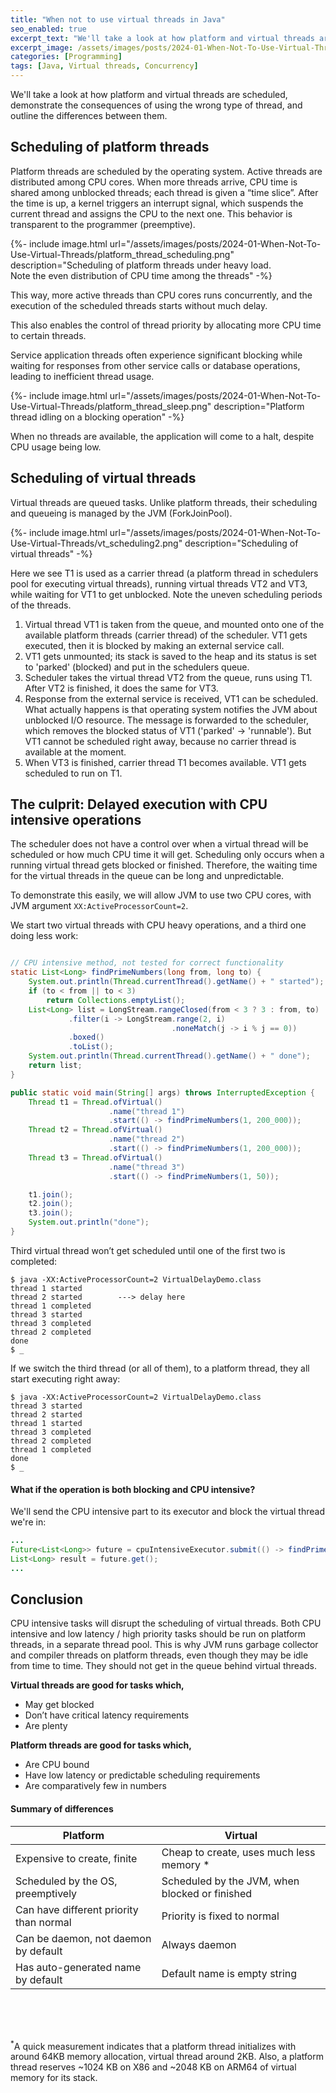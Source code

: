 ```yaml
---
title: "When not to use virtual threads in Java"
seo_enabled: true
excerpt_text: "We'll take a look at how platform and virtual threads are scheduled, demonstrate the consequences of using the wrong type of thread, and outline"
excerpt_image: /assets/images/posts/2024-01-When-Not-To-Use-Virtual-Threads/vt_vs_pt_meme-edit-s.webp
categories: [Programming]
tags: [Java, Virtual threads, Concurrency]
---
```


We'll take a look at how platform and virtual threads are scheduled, demonstrate the consequences of using the wrong type of thread, and outline the differences between them.

  
## Scheduling of platform threads


Platform threads are scheduled by the operating system. Active threads are distributed among CPU cores. When more threads arrive, CPU time is shared among unblocked threads; each thread is given a “time slice”. After the time is up, a kernel triggers an interrupt signal, which suspends the current thread and assigns the CPU to the next one. This behavior is transparent to the programmer (preemptive).

{%- include image.html url="/assets/images/posts/2024-01-When-Not-To-Use-Virtual-Threads/platform_thread_scheduling.png" description="Scheduling of platform threads under heavy load.<br>Note the even distribution of CPU time among the threads" -%}

This way, more active threads than CPU cores runs concurrently, and the execution of the scheduled threads starts without much delay.

This also enables the control of thread priority by allocating more CPU time to certain threads.

Service application threads often experience significant blocking while waiting for responses from other service calls or database operations, leading to inefficient thread usage.

{%- include image.html url="/assets/images/posts/2024-01-When-Not-To-Use-Virtual-Threads/platform_thread_sleep.png" description="Platform thread idling on a blocking operation" -%}

When no threads are available, the application will come to a halt, despite CPU usage being low.    


## Scheduling of virtual threads

Virtual threads are queued tasks. Unlike platform threads, their scheduling and queueing is managed by the JVM (ForkJoinPool).

{%- include image.html url="/assets/images/posts/2024-01-When-Not-To-Use-Virtual-Threads/vt_scheduling2.png" description="Scheduling of virtual threads" -%}

Here we see T1 is used as a carrier thread (a platform thread in schedulers pool for executing virtual threads), running virtual threads VT2 and VT3, while waiting for VT1 to get unblocked. Note the uneven scheduling periods of the threads.

1. Virtual thread VT1 is taken from the queue, and mounted onto one of the available platform threads (carrier thread) of the scheduler. VT1 gets executed, then it is blocked by making an external service call.
2. VT1 gets unmounted; its stack is saved to the heap and its status is set to 'parked' (blocked) and put in the schedulers queue.
3. Scheduler takes the virtual thread VT2 from the queue, runs using T1. After VT2 is finished, it does the same for VT3. 
4. Response from the external service is received, VT1 can be scheduled. What actually happens is that operating system notifies the JVM about unblocked I/O resource. The message is forwarded to the scheduler, which removes the blocked status of VT1 ('parked' -> 'runnable'). But VT1 cannot be scheduled right away, because no carrier thread is available at the moment.
5. When VT3 is finished, carrier thread T1 becomes available. VT1 gets scheduled to run on T1. 


## The culprit: Delayed execution with CPU intensive operations

The scheduler does not have a control over when a virtual thread will be scheduled or how much CPU time it will get. Scheduling only occurs when a running virtual thread gets blocked or finished. Therefore, the waiting time for the virtual threads in the queue can be long and unpredictable.

To demonstrate this easily, we will allow JVM to use two CPU cores, with JVM argument `XX:ActiveProcessorCount=2`.

We start two virtual threads with CPU heavy operations, and a third one doing less work:

```java

// CPU intensive method, not tested for correct functionality
static List<Long> findPrimeNumbers(long from, long to) {
    System.out.println(Thread.currentThread().getName() + " started");
    if (to < from || to < 3)
        return Collections.emptyList();
    List<Long> list = LongStream.rangeClosed(from < 3 ? 3 : from, to)
             .filter(i -> LongStream.range(2, i)
                                    .noneMatch(j -> i % j == 0))
             .boxed()
             .toList();
    System.out.println(Thread.currentThread().getName() + " done");
    return list;
}

public static void main(String[] args) throws InterruptedException {
    Thread t1 = Thread.ofVirtual()
                      .name("thread 1")
                      .start(() -> findPrimeNumbers(1, 200_000));
    Thread t2 = Thread.ofVirtual()
                      .name("thread 2")
                      .start(() -> findPrimeNumbers(1, 200_000));
    Thread t3 = Thread.ofVirtual()
                      .name("thread 3")
                      .start(() -> findPrimeNumbers(1, 50));

    t1.join();
    t2.join();
    t3.join();
    System.out.println("done");
}

```

Third virtual thread won’t get scheduled until one of the first two is completed:

```console
$ java -XX:ActiveProcessorCount=2 VirtualDelayDemo.class
thread 1 started
thread 2 started        ---> delay here
thread 1 completed
thread 3 started
thread 3 completed
thread 2 completed
done
$ _
```

If we switch the third thread (or all of them), to a platform thread, they all start executing right away:

```console
$ java -XX:ActiveProcessorCount=2 VirtualDelayDemo.class
thread 3 started
thread 2 started
thread 1 started
thread 3 completed
thread 2 completed
thread 1 completed
done
$ _
```

#### What if the operation is both blocking and CPU intensive?

We'll send the CPU intensive part to its executor and block the virtual thread we're in:
```java
...
Future<List<Long>> future = cpuIntensiveExecutor.submit(() -> findPrimeNumbers(1, 1000));
List<Long> result = future.get();
...
```

## Conclusion

CPU intensive tasks will disrupt the scheduling of virtual threads. Both CPU intensive and low latency / high priority tasks should be run on platform threads, in a separate thread pool. This is why JVM runs garbage collector and compiler threads on platform threads, even though they may be idle from time to time. They should not get in the queue behind virtual threads.


**Virtual threads are good for tasks which,**
 - May get blocked 
 - Don’t have critical latency requirements
 - Are plenty


**Platform threads are good for tasks which,**
 - Are CPU bound
 - Have low latency or predictable scheduling requirements
 - Are comparatively few in numbers


#### Summary of differences
<div class="table800 bordered-table"></div>

| **Platform**                            | **Virtual**                                    |
|-----------------------------------------|------------------------------------------------|
| Expensive to create, finite             | Cheap to create, uses much less memory *       |
| Scheduled by the OS, preemptively       | Scheduled by the JVM, when blocked or finished |
| Can have different priority than normal | Priority is fixed to normal                    |
| Can be daemon, not daemon by default    | Always daemon                                  |
| Has auto-generated name by default      | Default name is empty string                   |

<div style="height: 50px"></div>

<sup>*</sup><span class="subtext">A quick measurement indicates that a platform thread initializes with around 64KB memory allocation, virtual thread around 2KB. Also, a platform thread reserves ~1024 KB on X86 and ~2048 KB on ARM64 of virtual memory for its stack.</span>
